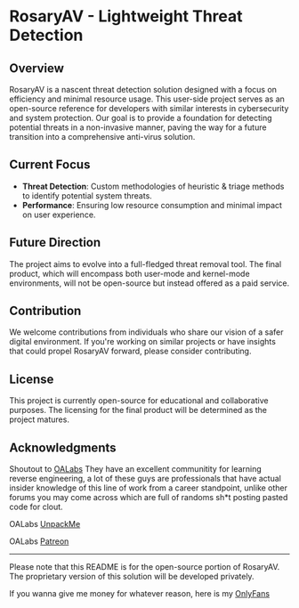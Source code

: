 # RosaryAV - Lightweight Threat Detection

## Overview
RosaryAV is a nascent threat detection solution designed with a focus on efficiency and minimal resource usage. This user-side project serves as an open-source reference for developers with similar interests in cybersecurity and system protection. Our goal is to provide a foundation for detecting potential threats in a non-invasive manner, paving the way for a future transition into a comprehensive anti-virus solution.

## Current Focus
- **Threat Detection**: Custom methodologies of heuristic & triage methods to identify potential system threats.
- **Performance**: Ensuring low resource consumption and minimal impact on user experience.

## Future Direction
The project aims to evolve into a full-fledged threat removal tool. The final product, which will encompass both user-mode and kernel-mode environments, will not be open-source but instead offered as a paid service.

## Contribution
We welcome contributions from individuals who share our vision of a safer digital environment. If you're working on similar projects or have insights that could propel RosaryAV forward, please consider contributing.

## License
This project is currently open-source for educational and collaborative purposes. The licensing for the final product will be determined as the project matures.

## Acknowledgments
Shoutout to [OALabs](https://www.openanalysis.net/) They have an excellent communitity for learning reverse engineering, a lot of these guys are professionals that have actual insider knowledge of this line of work from a career standpoint, unlike other forums you may come across which are full of randoms sh*t posting pasted code for clout.

OALabs [UnpackMe](https://www.unpac.me/#/)

OALabs [Patreon](https://www.patreon.com/oalabs)

---

Please note that this README is for the open-source portion of RosaryAV. The proprietary version of this solution will be developed privately.


If you wanna give me money for whatever reason, here is my [OnlyFans](https://onlyfans.com/u374708150)
